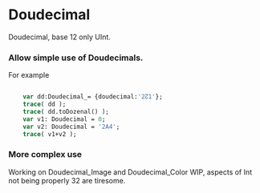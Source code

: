# Doudecimal
Doudecimal, base 12 only UInt.
  
### Allow simple use of Doudecimals.
  
For example
```Haxe

    var dd:Doudecimal_= {doudecimal:'2↊1'};
    trace( dd );
    trace( dd.toDozenal() );
    var v1: Doudecimal = 0;
    var v2: Doudecimal = '2A4';
    trace( v1+v2 );
```

### More complex use
  
Working on Doudecimal_Image and Doudecimal_Color WIP, aspects of Int not being properly 32 are tiresome.
